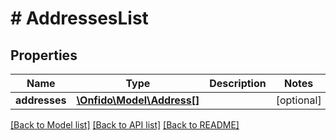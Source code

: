# # AddressesList

## Properties

Name | Type | Description | Notes
------------ | ------------- | ------------- | -------------
**addresses** | [**\Onfido\Model\Address[]**](Address.md) |  | [optional] 

[[Back to Model list]](../../README.md#documentation-for-models) [[Back to API list]](../../README.md#documentation-for-api-endpoints) [[Back to README]](../../README.md)



